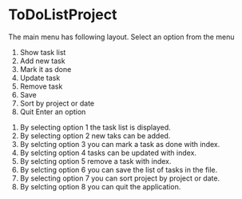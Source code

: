 # ToDoListProject
The main menu has following layout.
Select an option from the menu
1) Show task list 
2) Add new task
3) Mark it as done
4) Update task
5) Remove task
6) Save
7) Sort by project or date
8) Quit
Enter an option
1. By selecting option 1 the task list is displayed.
2. By selecting option 2 new taks can be added.
3. By selcting option 3 you can mark a task as done with index.
4. By selcting option 4 tasks can be updated with index.
5. By selcting option 5 remove a task with index.
6. By selcting option 6 you can save the list of tasks in the file.
7. By selecting option 7 you can sort project by project or date.
8. By selcting option 8 you can quit the application.
